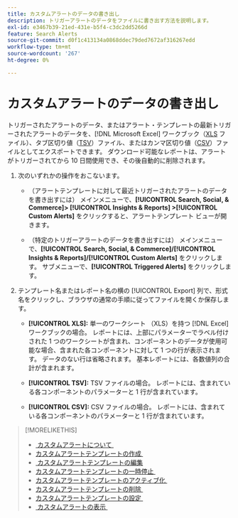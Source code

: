 ```yaml
---
title: カスタムアラートのデータの書き出し
description: トリガーアラートのデータをファイルに書き出す方法を説明します。
exl-id: e3467b39-21ed-431e-b5f4-c3dc2dd5266d
feature: Search Alerts
source-git-commit: d0f1c413134a0868ddec79ded7672af316267edd
workflow-type: tm+mt
source-wordcount: '267'
ht-degree: 0%

---
```


# カスタムアラートのデータの書き出し

トリガーされたアラートのデータ、またはアラート・テンプレートの最新トリガーされたアラートのデータを、[!DNL Microsoft Excel] ワークブック（[XLS](/help/search-social-commerce/glossary.md#w-x) ファイル）、タブ区切り値（[TSV](/help/search-social-commerce/glossary.md#s-t)）ファイル、またはカンマ区切り値（[CSV](/help/search-social-commerce/glossary.md#c-d)）ファイルとしてエクスポートできます。 ダウンロード可能なレポートは、アラートがトリガーされてから 10 日間使用でき、その後自動的に削除されます。

1. 次のいずれかの操作をおこないます。

   * （アラートテンプレートに対して最近トリガーされたアラートのデータを書き出すには） メインメニューで、**[!UICONTROL Search, Social, & Commerce]> [!UICONTROL Insights & Reports] >[!UICONTROL Custom Alerts]** をクリックすると、アラートテンプレート ビューが開きます。

   * （特定のトリガーアラートのデータを書き出すには） メインメニューで、**[!UICONTROL Search, Social, & Commerce]/[!UICONTROL Insights & Reports]/[!UICONTROL Custom Alerts]** をクリックします。 サブメニューで、**[!UICONTROL Triggered Alerts]** をクリックします。

1. テンプレート名またはレポート名の横の [!UICONTROL Export] 列で、形式名をクリックし、ブラウザの通常の手順に従ってファイルを開くか保存します。

   * **[!UICONTROL XLS]:** 単一のワークシート （XLS）を持つ [!DNL Excel] ワークブックの場合。 レポートには、上部にパラメーターでラベル付けされた 1 つのワークシートが含まれ、コンポーネントのデータが使用可能な場合、含まれた各コンポーネントに対して 1 つの行が表示されます。 データのない行は省略されます。 基本レポートには、各数値列の合計が含まれます。

   * **[!UICONTROL TSV]:** TSV ファイルの場合。 レポートには、含まれている各コンポーネントのパラメーターと 1 行が含まれています。

   * **[!UICONTROL CSV]:** CSV ファイルの場合。 レポートには、含まれている各コンポーネントのパラメーターと 1 行が含まれています。

>[!MORELIKETHIS]
>
>* [&#x200B; カスタムアラートについて &#x200B;](alert-about.md)
>* [&#x200B; カスタムアラートテンプレートの作成 &#x200B;](alert-template-create.md)
>* [&#x200B; カスタムアラートテンプレートの編集 &#x200B;](alert-template-edit.md)
>* [&#x200B; カスタムアラートテンプレートの一時停止 &#x200B;](alert-template-pause.md)
>* [&#x200B; カスタムアラートテンプレートのアクティブ化 &#x200B;](alert-template-activate.md)
>* [&#x200B; カスタムアラートテンプレートの削除 &#x200B;](alert-template-delete.md)
>* [&#x200B; カスタムアラートテンプレートの設定 &#x200B;](alert-template-settings.md)
>* [&#x200B; カスタムアラートの表示 &#x200B;](alert-view.md)
